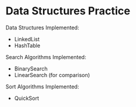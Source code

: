 # Data Structures Practice

Data Structures Implemented:

- LinkedList
- HashTable

Search Algorithms Implemented:

- BinarySearch
- LinearSearch (for comparison)

Sort Algorithms Implemented:

- QuickSort

